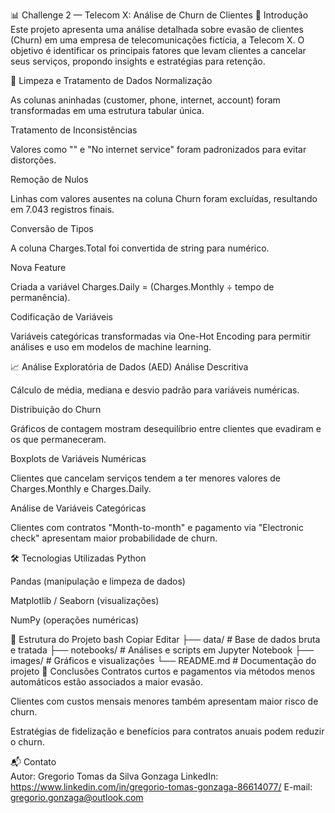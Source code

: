 📊 Challenge 2 — Telecom X: Análise de Churn de Clientes
📌 Introdução
Este projeto apresenta uma análise detalhada sobre evasão de clientes (Churn) em uma empresa de telecomunicações fictícia, a Telecom X.
O objetivo é identificar os principais fatores que levam clientes a cancelar seus serviços, propondo insights e estratégias para retenção.

🧹 Limpeza e Tratamento de Dados
Normalização

As colunas aninhadas (customer, phone, internet, account) foram transformadas em uma estrutura tabular única.

Tratamento de Inconsistências

Valores como "" e "No internet service" foram padronizados para evitar distorções.

Remoção de Nulos

Linhas com valores ausentes na coluna Churn foram excluídas, resultando em 7.043 registros finais.

Conversão de Tipos

A coluna Charges.Total foi convertida de string para numérico.

Nova Feature

Criada a variável Charges.Daily = (Charges.Monthly ÷ tempo de permanência).

Codificação de Variáveis

Variáveis categóricas transformadas via One-Hot Encoding para permitir análises e uso em modelos de machine learning.

📈 Análise Exploratória de Dados (AED)
Análise Descritiva

Cálculo de média, mediana e desvio padrão para variáveis numéricas.

Distribuição do Churn

Gráficos de contagem mostram desequilíbrio entre clientes que evadiram e os que permaneceram.

Boxplots de Variáveis Numéricas

Clientes que cancelam serviços tendem a ter menores valores de Charges.Monthly e Charges.Daily.

Análise de Variáveis Categóricas

Clientes com contratos "Month-to-month" e pagamento via "Electronic check" apresentam maior probabilidade de churn.

🛠️ Tecnologias Utilizadas
Python

Pandas (manipulação e limpeza de dados)

Matplotlib / Seaborn (visualizações)

NumPy (operações numéricas)

📂 Estrutura do Projeto
bash
Copiar
Editar
├── data/               # Base de dados bruta e tratada
├── notebooks/          # Análises e scripts em Jupyter Notebook
├── images/             # Gráficos e visualizações
└── README.md           # Documentação do projeto
📢 Conclusões
Contratos curtos e pagamentos via métodos menos automáticos estão associados a maior evasão.

Clientes com custos mensais menores também apresentam maior risco de churn.

Estratégias de fidelização e benefícios para contratos anuais podem reduzir o churn.

📬 Contato    
Autor: Gregorio Tomas da Silva Gonzaga
LinkedIn: https://www.linkedin.com/in/gregorio-tomas-gonzaga-86614077/
E-mail: gregorio.gonzaga@outlook.com
